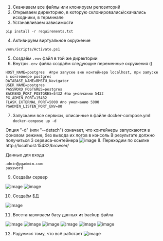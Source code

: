 1. Скачиваем все файлы или клонируем репозиторий
2. Открываем директорию, в которую склонировались\скачались исходники, в терминале
3. Устанавливаем зависимости 

``` pip install -r requirements.txt ```

4. Активируем виртуальное окружение 

``` venv/Scripts/Activate.ps1 ```

5. Создаём ```.env``` файл в той же директории 
6. Внутри ```.env``` файла создаём следующие переменные окружения ()
```
HOST_NAME=postgres  #при запуске вне контейнера localhost, при запуске в контейнере postgres
DATABASE_NAME=BMSTU_Navigator
USER_NAME=postgres
PASSWORD_POSTGRES=postgres
BACKEND_PORT_POSTGRES=5432 #по умолчанию 5432
PG_ADMIN_PORT=15432
FLASK_EXTERNAL_PORT=5000 #по умолчанию 5000
PGADMIN_LISTEN_PORT_ENV=80
```
7. Запускаем все сервисы, описанные в файле docker-compose.yml 
``` docker-compose up -d ```

Опция "-d" (или "--detach") означает, что контейнеры запускаются в фоновом режиме, без вывода их логов в консоль
В результате должно получиться 3 сервиса-контейнера 
![image](https://github.com/VorchukOleg/BMSTU-Navigator/assets/55689955/f7b67d0e-8859-46d1-831f-de182de0f305)
8. Переходим по ссылке http://localhost:15432/browser/

Данные для входа 
```
admin@pgadmin.com
password
```
9. Создаём сервер

![image](https://github.com/VorchukOleg/BMSTU-Navigator/assets/55689955/cb876462-1c92-4099-ac41-152ba2d5c9d0)
![image](https://github.com/VorchukOleg/BMSTU-Navigator/assets/55689955/2ed24a7b-ee34-4d5a-a6fe-8b8ef3f67676)

10. Создаём БД 

![image](https://github.com/VorchukOleg/BMSTU-Navigator/assets/55689955/245bc8fc-2b7d-455f-ad6d-12b305c7b02e)

11. Восстанавливаем базу данных из backup файла

![image](https://github.com/VorchukOleg/BMSTU-Navigator/assets/55689955/a839c835-c747-470e-b8b0-b5108a517b30)
![image](https://github.com/VorchukOleg/BMSTU-Navigator/assets/55689955/ea510283-a0cc-4c05-b4ae-0783cfb6271d)
![image](https://github.com/VorchukOleg/BMSTU-Navigator/assets/55689955/cf8b4ee5-eb82-4385-8b82-bbeacaf75ad7)
![image](https://github.com/VorchukOleg/BMSTU-Navigator/assets/55689955/8c54e349-0d44-4589-95af-b943152db282)
![image](https://github.com/VorchukOleg/BMSTU-Navigator/assets/55689955/c4bcc636-5a3d-4a6e-91ef-f48153fe82c5)
![image](https://github.com/VorchukOleg/BMSTU-Navigator/assets/55689955/f8ec031a-fb56-4768-80c6-5107ed5bc989)

12. Радуемся тому, что всё работает 
![image](https://github.com/VorchukOleg/BMSTU-Navigator/assets/55689955/31835ffd-4b62-43d8-9b06-c90db9b082ef)













